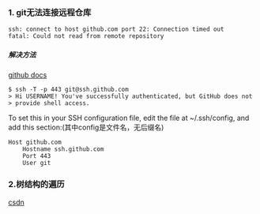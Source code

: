 ### 1. git无法连接远程仓库

```
ssh: connect to host github.com port 22: Connection timed out
fatal: Could not read from remote repository
```

##### 解决方法

[github docs](https://docs.github.com/en/authentication/troubleshooting-ssh/using-ssh-over-the-https-port)

```shell
$ ssh -T -p 443 git@ssh.github.com
> Hi USERNAME! You've successfully authenticated, but GitHub does not
> provide shell access.
```

To set this in your SSH configuration file, edit the file at ~/.ssh/config, and add this section:(其中config是文件名，无后缀名)

```shell
Host github.com
    Hostname ssh.github.com
    Port 443
    User git
```

### 2.树结构的遍历
[csdn](https://blog.csdn.net/My_Jobs/article/details/43451187)
